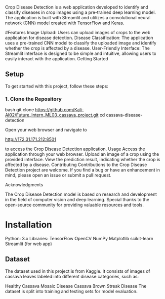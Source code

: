 Crop Disease Detection is a web application developed to identify and classify diseases in crop images using a pre-trained deep learning model. The application is built with Streamlit and utilizes a convolutional neural network (CNN) model created with TensorFlow and Keras.

#Features Image Upload: Users can upload images of crops to the web application for disease detection. Disease Classification: The application uses a pre-trained CNN model to classify the uploaded image and identify whether the crop is affected by a disease. User-Friendly Interface: The Streamlit interface is designed to be simple and intuitive, allowing users to easily interact with the application. Getting Started

## Setup

To get started with this project, follow these steps:

### 1. Clone the Repository
bash
git clone https://github.com/Kali-AI02/Future_Intern_ML03_cassava_project.git
cd cassava-disease-detection


Open your web browser and navigate to

http://172.31.171.212:8501 

to access the Crop Disease Detection application. Usage Access the application through your web browser. Upload an image of a crop using the provided interface. View the prediction result, indicating whether the crop is affected by a disease. Contributing Contributions to the Crop Disease Detection project are welcome. If you find a bug or have an enhancement in mind, please open an issue or submit a pull request.

Acknowledgments

The Crop Disease Detection model is based on research and development in the field of computer vision and deep learning. Special thanks to the open-source community for providing valuable resources and tools.

# Installation
Python: 3.x
Libraries:
TensorFlow 
OpenCV
NumPy
Matplotlib
scikit-learn
Streamlit (for web app)

## Dataset
The dataset used in this project is from Kaggle. It consists of images of cassava leaves labeled into different disease categories, such as:

Healthy
Cassava Mosaic Disease
Cassava Brown Streak Disease
The dataset is split into training and testing sets for model evaluation.
